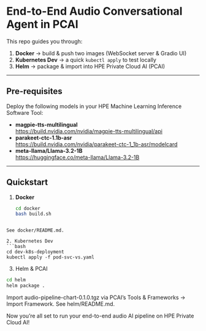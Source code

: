 <!-- File: README.md (master) -->

# End-to-End Audio Conversational Agent in PCAI

This repo guides you through:

1. **Docker** → build & push two images (WebSocket server & Gradio UI)  
2. **Kubernetes Dev** → a quick `kubectl apply` to test locally  
3. **Helm** → package & import into HPE Private Cloud AI (PCAI)

---

## Pre-requisites

Deploy the following models in your HPE Machine Learning Inference Software Tool:

- **magpie-tts-multilingual**  
  https://build.nvidia.com/nvidia/magpie-tts-multilingual/api  
- **parakeet-ctc-1.1b-asr**  
  https://build.nvidia.com/nvidia/parakeet-ctc-1_1b-asr/modelcard  
- **meta-llama/Llama-3.2-1B**  
  https://huggingface.co/meta-llama/Llama-3.2-1B  

---

## Quickstart

1. **Docker**  
   ```bash
   cd docker
   bash build.sh
```

See docker/README.md.

2. Kubernetes Dev
```bash
cd dev-k8s-deployment
kubectl apply -f pod-svc-vs.yaml
```

3. Helm & PCAI
```bash
cd helm
helm package .
```

Import audio-pipeline-chart-0.1.0.tgz via PCAI’s Tools & Frameworks → Import Framework.
See helm/README.md.

Now you’re all set to run your end-to-end audio AI pipeline on HPE Private Cloud AI!